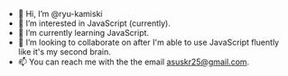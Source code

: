 - 👋 Hi, I’m @ryu-kamiski
- 👀 I’m interested in JavaScript (currently).
- 🌱 I’m currently learning JavaScript.
- 💞️ I’m looking to collaborate on after I'm able to use JavaScript fluently like it's my second brain.
- 📫 You can reach me with the the email asuskr25@gmail.com.

<!---
ryu-kamiski/ryu-kamiski is a ✨ special ✨ repository because its `README.md` (this file) appears on your GitHub profile.
You can click the Preview link to take a look at your changes.
--->
